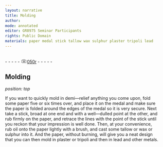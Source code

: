 ```yaml
---
layout: narrative
title: Molding
author:
mode: annotated
editor: GR8975 Seminar Participants
rights: Public Domain
materials: paper medal stick tallow wax sulphur plaster tripoli lead
---
```


 <br/>- - - - - <a href="http://gallica.bnf.fr/ark:/12148/btv1b10500001g/f105.image"><img src="../assets/photo-icon.png" alt="folio image: " style="display:inline-block; margin-bottom:-3px;"/>050r</a> - - - - - <br/> 
## Molding

 
*position: top*

If you want to quickly mold in demi—relief anything you come upon, fold some paper five or six times over, and place it on the medal and make sure the paper is folded around the edges of the medal so it is very secure. Next take a stick, broad at one end and with a well—dulled point at the other, and rub firmly on the paper, and retrace the lines with the point of the stick until you reckon that your impression is well done. Then, at your convenience, rub oil onto the paper lightly with a brush, and cast some tallow or wax or sulphur into it. And the paper, without burning, will give you a neat design that you can then mold in plaster or tripoli and then in lead and other metals.
  
